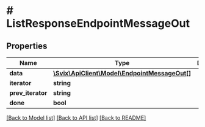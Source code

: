 # # ListResponseEndpointMessageOut

## Properties

Name | Type | Description | Notes
------------ | ------------- | ------------- | -------------
**data** | [**\Svix\ApiClient\Model\EndpointMessageOut[]**](EndpointMessageOut.md) |  |
**iterator** | **string** |  | [optional]
**prev_iterator** | **string** |  | [optional]
**done** | **bool** |  |

[[Back to Model list]](../../README.md#models) [[Back to API list]](../../README.md#endpoints) [[Back to README]](../../README.md)
